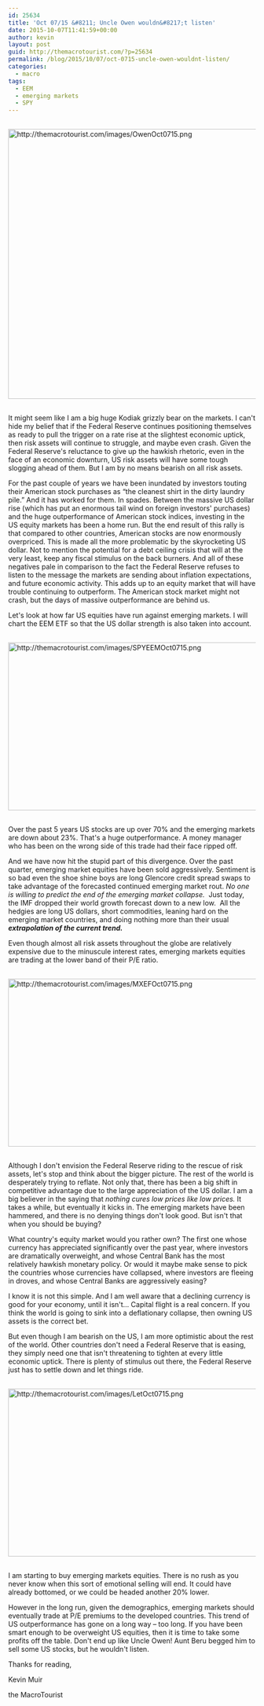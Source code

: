 ```yaml
---
id: 25634
title: 'Oct 07/15 &#8211; Uncle Owen wouldn&#8217;t listen'
date: 2015-10-07T11:41:59+00:00
author: kevin
layout: post
guid: http://themacrotourist.com/?p=25634
permalink: /blog/2015/10/07/oct-0715-uncle-owen-wouldnt-listen/
categories:
  - macro
tags:
  - EEM
  - emerging markets
  - SPY
---
```


  <img src="http://themacrotourist.com/images/OwenOct0715.png" alt="http://themacrotourist.com/images/OwenOct0715.png" style="margin:30px auto;display:block;" width="600" height="550">

It might seem like I am a big huge Kodiak grizzly bear on the markets. I can't hide my belief that if the Federal Reserve continues positioning themselves as ready to pull the trigger on a rate rise at the slightest economic uptick, then risk assets will continue to struggle, and maybe even crash. Given the Federal Reserve's reluctance to give up the hawkish rhetoric, even in the face of an economic downturn, US risk assets will have some tough slogging ahead of them. But I am by no means bearish on all risk assets.

For the past couple of years we have been inundated by investors touting their American stock purchases as “the cleanest shirt in the dirty laundry pile.” And it has worked for them. In spades. Between the massive US dollar rise (which has put an enormous tail wind on foreign investors' purchases) and the huge outperformance of American stock indices, investing in the US equity markets has been a home run. But the end result of this rally is that compared to other countries, American stocks are now enormously overpriced. This is made all the more problematic by the skyrocketing US dollar. Not to mention the potential for a debt ceiling crisis that will at the very least, keep any fiscal stimulus on the back burners. And all of these negatives pale in comparison to the fact the Federal Reserve refuses to listen to the message the markets are sending about inflation expectations, and future economic activity. This adds up to an equity market that will have trouble continuing to outperform. The American stock market might not crash, but the days of massive outperformance are behind us.

Let's look at how far US equities have run against emerging markets. I will chart the EEM ETF so that the US dollar strength is also taken into account.


  <img src="http://themacrotourist.com/images/SPYEEMOct0715.png" alt="http://themacrotourist.com/images/SPYEEMOct0715.png" style="margin:30px auto;display:block;" width="600" height="342">

Over the past 5 years US stocks are up over 70% and the emerging markets are down about 23%. That's a huge outperformance. A money manager who has been on the wrong side of this trade had their face ripped off.

And we have now hit the stupid part of this divergence. Over the past quarter, emerging market equities have been sold aggressively. Sentiment is so bad even the shoe shine boys are long Glencore credit spread swaps to take advantage of the forecasted continued emerging market rout. _No one is willing to predict the end of the emerging market collapse._  Just today, the IMF dropped their world growth forecast down to a new low.  All the hedgies are long US dollars, short commodities, leaning hard on the emerging market countries, and doing nothing more than their usual **_extrapolation of the current trend._**

Even though almost all risk assets throughout the globe are relatively expensive due to the minuscule interest rates, emerging markets equities are trading at the lower band of their P/E ratio.


  <img src="http://themacrotourist.com/images/MXEFOct0715.png" alt="http://themacrotourist.com/images/MXEFOct0715.png" style="margin:30px auto;display:block;" width="600" height="342">

Although I don't envision the Federal Reserve riding to the rescue of risk assets, let's stop and think about the bigger picture. The rest of the world is desperately trying to reflate. Not only that, there has been a big shift in competitive advantage due to the large appreciation of the US dollar. I am a big believer in the saying that _nothing cures low prices like low prices._ It takes a while, but eventually it kicks in. The emerging markets have been hammered, and there is no denying things don't look good. But isn't that when you should be buying?

What country's equity market would you rather own? The first one whose currency has appreciated significantly over the past year, where investors are dramatically overweight, and whose Central Bank has the most relatively hawkish monetary policy. Or would it maybe make sense to pick the countries whose currencies have collapsed, where investors are fleeing in droves, and whose Central Banks are aggressively easing?

I know it is not this simple. And I am well aware that a declining currency is good for your economy, until it isn't… Capital flight is a real concern. If you think the world is going to sink into a deflationary collapse, then owning US assets is the correct bet.

But even though I am bearish on the US, I am more optimistic about the rest of the world. Other countries don't need a Federal Reserve that is easing, they simply need one that isn't threatening to tighten at every little economic uptick. There is plenty of stimulus out there, the Federal Reserve just has to settle down and let things ride.


  <img src="http://themacrotourist.com/images/LetOct0715.png" alt="http://themacrotourist.com/images/LetOct0715.png" style="margin:30px auto;display:block;" width="600" height="342">

I am starting to buy emerging markets equities. There is no rush as you never know when this sort of emotional selling will end. It could have already bottomed, or we could be headed another 20% lower.

However in the long run, given the demographics, emerging markets should eventually trade at P/E premiums to the developed countries. This trend of US outperformance has gone on a long way &#8211; too long. If you have been smart enough to be overweight US equities, then it is time to take some profits off the table. Don't end up like Uncle Owen! Aunt Beru begged him to sell some US stocks, but he wouldn't listen.

Thanks for reading,
  
Kevin Muir
  
the MacroTourist